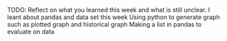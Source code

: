 TODO: Reflect on what you learned this week and what is still unclear.
I leant about pandas and data set this week
Using python to generate graph such as plotted graph and historical graph
Making a list in pandas to evaluate on data